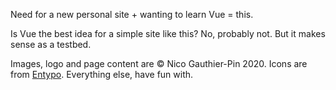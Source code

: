 Need for a new personal site + wanting to learn Vue = this.

Is Vue the best idea for a simple site like this? No, probably not. But it makes sense as a testbed.

Images, logo and page content are &copy; Nico Gauthier-Pin 2020. Icons are from [Entypo](http://entypo.com/). Everything else, have fun with.

